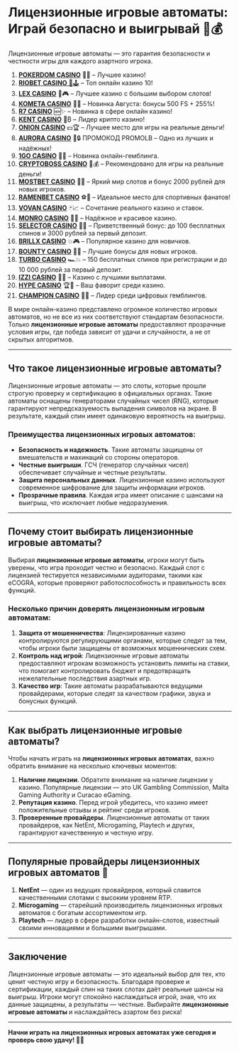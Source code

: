 # Лицензионные игровые автоматы: Играй безопасно и выигрывай 🎰💰
Лицензионные игровые автоматы — это гарантия безопасности и честности игры для каждого азартного игрока. 
1. [**POKERDOM CASINO**](https://4pd-stat.com/click/65c385136bcc63141167f1e3/4450/13807/subaccount) 🎰🔥 – Лучшее казино!
1. [**RIOBET CASINO** 🌟🕹️](https://tracker.rioaffi.com/link?btag=1027246_346134) – Топ онлайн казино 10!
1. [**LEX CASINO**](https://lex-ircp01.com/c71ab4dfb) 🎯🎮 – Лучшее казино с большим выбором слотов!
1. [**KOMETA CASINO**](https://stars-flight.com/s2371995e) 🚀🎁 – Новинка Августа: бонусы 500 FS + 255%!
1. [**R7 CASINO**](https://aristocratic-hall.com/s9f210880) 🆕✨ – Новинка в сфере онлайн казино!
1. [**KENT CASINO**](https://passage-through-deserts.com/de0514c15) 💎₿ – Лидер крипто казино!
1. [**ONION CASINO**](https://obclk001-2d.top/click?offer_id=986&partner_id=10542&landing_id=1798&utm_medium=affiliate&sub_1=oncasino3) 💵🏆 – Лучшее место для игры на реальные деньги!
1. [**AURORA CASINO**](https://10trafic-stat2.com/click/668546566bcc6313411604c7/6766/15114/subaccount?promocode=PROMOLB) 🌌🔒 ПРОМОКОД PROMOLB – Одно из лучших и надёжных!
1. [**1GO CASINO**](https://1go-ircp01.com/ce015f410) 🎉🎲 – Новинка онлайн-гемблинга.
1. [**CRYPTOBOSS CASINO**](https://cryptobossc.online/d847bcfa9) 👑💰 – Рекомендовано для игры на реальные деньги!
1. [**MOSTBET CASINO**](https://ktbtis024ifqfn0mst.com/beQs) 🎡💫 – Яркий мир слотов и бонус 2000 рублей для новых игроков.
1. [**RAMENBET CASINO**](https://get.saltyram.com/ru/registration?apkpop=0&partner=p24970p3296034p5526) ⚽🏅 – Идеальное место для спортивных фанатов!
1. [**VOVAN CASINO**](https://vovan.site/d2375cf9b) 🃏📈 – Сочетание реального казино и ставок.
1. [**MONRO CASINO**](https://mnr-ircp01.com/c3ce72a2c) 🌟💖 – Надёжное и красивое казино.
1. [**SELECTOR CASINO**](https://gosel.pl/SELVK) 🎁🎉 – Приветственный бонус: до 100 бесплатных спинов и 3000 рублей за первый депозит.
1. [**BRILLX CASINO**](https://brillx.pub/BRIVK) 💥🎮 – Популярное казино для новичков.
1. [**BOUNTY CASINO**](https://bounty-casino.de/BOVK) 🎯🎁 – Лучшие бонусы для новых игроков.
1. [**TURBO CASINO**](https://turbo-casino.pro/TURVK) 🏎️💥 – 150 бесплатных спинов при регистрации и до 10 000 рублей за первый депозит.
1. [**IZZI CASINO**](https://izzi-fr03.com/ca7c8a7b7) 💸🔝 – Казино с лучшими выплатами.
1. [**HYPE CASINO**](https://hypekaz.com/dc2f44ad0) 🏆🎉 – Ваш фаворит среди казино.
1. [**CHAMPION CASINO**](https://champcasino.ink/pobeda/doa-hats?p80412p305331p112c) 🥇🎰 – Лидер среди цифровых гемблингов.

В мире онлайн-казино представлено огромное количество игровых автоматов, но не все из них соответствуют стандартам безопасности. Только **лицензионные игровые автоматы** предоставляют прозрачные условия игры, где победа зависит от удачи и случайности, а не от скрытых алгоритмов.

---

## Что такое лицензионные игровые автоматы?

Лицензионные игровые автоматы — это слоты, которые прошли строгую проверку и сертификацию в официальных органах. Такие автоматы оснащены генераторами случайных чисел (RNG), которые гарантируют непредсказуемость выпадения символов на экране. В результате, каждый спин имеет одинаковую вероятность на выигрыш.

### Преимущества лицензионных игровых автоматов:

- **Безопасность и надежность**. Такие автоматы защищены от вмешательств и махинаций со стороны операторов.
- **Честные выигрыши**. ГСЧ (генератор случайных чисел) обеспечивает случайные и честные результаты.
- **Защита персональных данных**. Лицензионные казино используют современное шифрование для защиты информации игроков.
- **Прозрачные правила**. Каждая игра имеет описание с шансами на выигрыш, что исключает любые недоразумения.

---

## Почему стоит выбирать лицензионные игровые автоматы?

Выбирая **лицензионные игровые автоматы**, игроки могут быть уверены, что игра проходит честно и безопасно. Каждый слот с лицензией тестируется независимыми аудиторами, такими как eCOGRA, которые проверяют работоспособность и правильность всех функций.

### Несколько причин доверять лицензионным игровым автоматам:

1. **Защита от мошенничества**: Лицензированные казино контролируются регулирующими органами, которые следят за тем, чтобы игроки были защищены от возможных мошеннических схем.
2. **Контроль над игрой**: Лицензионные игровые автоматы предоставляют игрокам возможность установить лимиты на ставки, что помогает контролировать бюджет и предотвращать нежелательные последствия азартных игр.
3. **Качество игр**: Такие автоматы разрабатываются ведущими провайдерами, которые следят за качеством графики, звука и бонусных функций.

---

## Как выбрать лицензионные игровые автоматы?

Чтобы начать играть на **лицензионных игровых автоматах**, важно обратить внимание на несколько ключевых моментов:

1. **Наличие лицензии**. Обратите внимание на наличие лицензии у казино. Популярные лицензии — это UK Gambling Commission, Malta Gaming Authority и Curacao eGaming.
2. **Репутация казино**. Перед игрой убедитесь, что казино имеет положительные отзывы и рейтинг среди игроков.
3. **Проверенные провайдеры**. Лицензионные автоматы от таких провайдеров, как NetEnt, Microgaming, Playtech и других, гарантируют качественную и честную игру.

---

## Популярные провайдеры лицензионных игровых автоматов 🎲

1. **NetEnt** — один из ведущих провайдеров, который славится качественными слотами с высоким уровнем RTP.
2. **Microgaming** — старейший производитель лицензионных игровых автоматов с богатым ассортиментом игр.
3. **Playtech** — лидер в сфере разработки онлайн-слотов, известный своими инновациями и большими выигрышами.

---

## Заключение

Лицензионные игровые автоматы — это идеальный выбор для тех, кто ценит честную игру и безопасность. Благодаря проверке и сертификации, каждый спин на таких слотах даёт реальные шансы на выигрыш. Игроки могут спокойно наслаждаться игрой, зная, что их данные защищены, а результаты — честные. Выбирайте **лицензионные игровые автоматы** и наслаждайтесь азартом без риска!

---

**Начни играть на лицензионных игровых автоматах уже сегодня и проверь свою удачу! 🎰💥**

